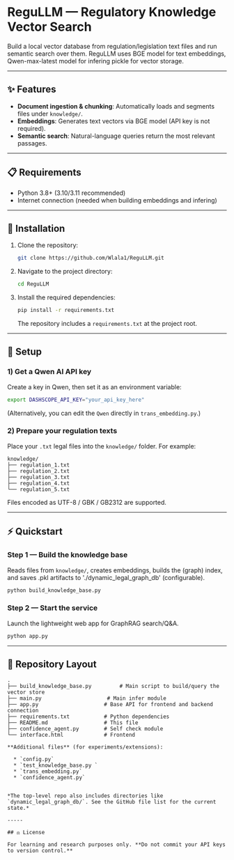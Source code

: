 # ReguLLM — Regulatory Knowledge Vector Search

Build a local vector database from regulation/legislation text files and run semantic search over them. ReguLLM uses BGE model for text embeddings, Qwen-max-latest model for infering pickle for vector storage. 

-----

## ✨ Features

  * **Document ingestion & chunking**: Automatically loads and segments files under `knowledge/`.
  * **Embeddings**: Generates text vectors via BGE model (API key is not required).
  * **Semantic search**: Natural-language queries return the most relevant passages.


-----

## 📋 Requirements

  * Python 3.8+ (3.10/3.11 recommended)
  * Internet connection (needed when building embeddings and infering)

-----

## 🚀 Installation

1.  Clone the repository:

    ```bash
    git clone https://github.com/Wlala1/ReguLLM.git
    ```

2.  Navigate to the project directory:

    ```bash
    cd ReguLLM
    ```

3.  Install the required dependencies:

    ```bash
    pip install -r requirements.txt
    ```

    The repository includes a `requirements.txt` at the project root.

-----

## 🔧 Setup

### 1\) Get a Qwen AI API key

Create a key in Qwen, then set it as an environment variable:

```bash
export DASHSCOPE_API_KEY="your_api_key_here"
```

(Alternatively, you can edit the `Qwen` directly in `trans_embedding.py`.)

### 2\) Prepare your regulation texts

Place your `.txt` legal files into the `knowledge/` folder. For example:

```
knowledge/
├── regulation_1.txt
├── regulation_2.txt
├── regulation_3.txt
├── regulation_4.txt
└── regulation_5.txt
```

Files encoded as UTF-8 / GBK / GB2312 are supported.

-----

## ⚡ Quickstart

### Step 1 — Build the knowledge base

Reads files from `knowledge/`, creates embeddings, builds the (graph) index, and saves .pkl artifacts to './dynamic_legal_graph_db' (configurable).

```bash
python build_knowledge_base.py
```

### Step 2 — Start the service

Launch the lightweight web app for GraphRAG search/Q&A.

```bash
python app.py
```

-----

## 📁 Repository Layout

```
.
├── build_knowledge_base.py         # Main script to build/query the vector store
├── main.py                     # Main infer module
├── app.py                     # Base API for frontend and backend connection
├── requirements.txt           # Python dependencies
├── README.md                  # This file
├── confidence_agent.py        # Self check module
└── interface.html             # Frontend

**Additional files** (for experiments/extensions):

  * `config.py`
  * `test_knowledge_base.py `
  * `trans_embedding.py`
  * `confidence_agent.py`


*The top-level repo also includes directories like `dynamic_legal_graph_db/`. See the GitHub file list for the current state.*

-----

## ⚖️ License

For learning and research purposes only. **Do not commit your API keys to version control.**
